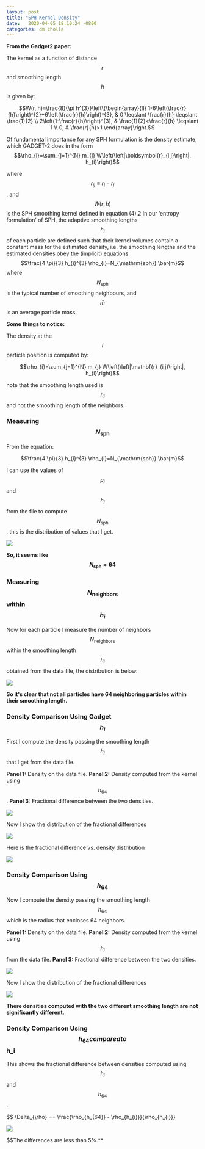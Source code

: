 ```yaml
---
layout: post
title: "SPH Kernel Density"
date:   2020-04-05 18:10:24 -0800
categories: dm cholla
---
```


**From the Gadget2 paper:**

The kernel as a function of distance $$r$$ and smoothing length $$h$$ is given by:

$$W(r, h)=\frac{8}{\pi h^{3}}\left\{\begin{array}{ll}
1-6\left(\frac{r}{h}\right)^{2}+6\left(\frac{r}{h}\right)^{3}, & 0 \leqslant \frac{r}{h} \leqslant \frac{1}{2} \\
2\left(1-\frac{r}{h}\right)^{3}, & \frac{1}{2}<\frac{r}{h} \leqslant 1 \\
0, & \frac{r}{h}>1
\end{array}\right.$$ 


> 
Of fundamental importance for any SPH formulation is the density estimate, which GADGET-2 does in the form
$$\rho_{i}=\sum_{j=1}^{N} m_{j} W\left(\left|\boldsymbol{r}_{i j}\right|, h_{i}\right)$$

>
where $$r_{ij} ≡ r_i − r_j$$ , and $$W(r, h)$$ is the SPH smoothing kernel
defined in equation (4).2 In our ‘entropy formulation’ of SPH, the
adaptive smoothing lengths $$h_i$$ of each particle are defined such
that their kernel volumes contain a constant mass for the estimated
density, i.e. the smoothing lengths and the estimated densities obey
the (implicit) equations
$$\frac{4 \pi}{3} h_{i}^{3} \rho_{i}=N_{\mathrm{sph}} \bar{m}$$
where $$N_{\mathrm{sph}} $$ is the typical number of smoothing neighbours, and $$\bar{m}$$
is an average particle mass.

**Some things to notice:**

The density at the $$i$$ particle position is computed by:

$$\rho_{i}=\sum_{j=1}^{N} m_{j} W\left(\left|\mathbf{r}_{i j}\right|, h_{i}\right)$$

note that the smoothing length used is $$h_i$$ and not the smoothing length of the neighbors.


### Measuring $$N_{\mathrm{sph}}$$


From the equation:

$$\frac{4 \pi}{3} h_{i}^{3} \rho_{i}=N_{\mathrm{sph}} \bar{m}$$

I can use the values of $$\rho_i$$ and $$h_i$$ from the file to compute $$N_{\mathrm{sph}}$$, this is the distribution of values that I get.



<img src="{{ site.url }}assets/images/n_smmoth.png"> 

**So, it seems like $$N_{\mathrm{sph}} \approx 64$$**



### Measuring $$N_{\mathrm{neighbors}}$$  within $$h_i$$

Now for each particle I measure the number of neighbors $$N_{\mathrm{neighbors}}$$ within the smoothing length $$h_i$$ obtained from the data file, the distribution is below:


<img src="{{ site.url }}assets/images/N_neighbours.png"> 

**So it's clear that not all particles have 64 neighboring particles within their smoothing length.**

 

### Density Comparison Using Gadget $$h_i$$

First I compute the density passing the smoothing length $$h_i$$ that I get from the data file.

**Panel 1:** Density on the data file.
**Panel 2:** Density computed from the kernel using $$h_{64}$$.
**Panel 3:** Fractional difference between the two densities.

<img src="{{ site.url }}assets/images/density_kernel.png"> 


Now I show the distribution of the fractional differences

<img src="{{ site.url }}assets/images/density_difference_kernel.png"> 

Here is the fractional difference vs. density distribution

<img src="{{ site.url }}assets/images/density_difference_kernel_2d.png"> 



### Density Comparison Using $$h_{64}$$

Now I compute the density passing the smoothing length $$h_{64}$$ which is the radius that encloses 64 neighbors.

**Panel 1:** Density on the data file.
**Panel 2:** Density computed from the kernel using $$h_i$$ from the data file.
**Panel 3:** Fractional difference between the two densities.

<img src="{{ site.url }}assets/images/density_kernel_h64.png"> 


Now I show the distribution of the fractional differences

<img src="{{ site.url }}assets/images/density_difference_kernel_h64.png"> 


**There densities computed with the two different smoothing length are not significantly different.**


### Density Comparison Using $$h_{64} compared to $$h_i$$$$


This shows the fractional difference between densities computed using $$h_i$$ and $$h_{64}$$.

$$ \Delta_{\rho} == \frac{\rho_{h_{64}} - \rho_{h_{i}}}{\rho_{h_{i}}}

<img src="{{ site.url }}assets/images/density_difference_kernel_hi_h64.png"> 


$$The differences are less than 5%.**
